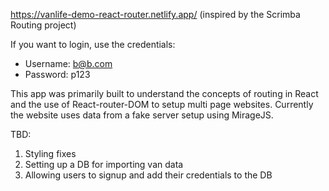 https://vanlife-demo-react-router.netlify.app/ (inspired by the Scrimba Routing project)

If you want to login, use the credentials: 
- Username: b@b.com
- Password: p123
  
This app was primarily built to understand the concepts of routing in React and the use of React-router-DOM to setup multi page websites.
Currently the website uses data from a fake server setup using MirageJS. 

TBD: 
1. Styling fixes
2. Setting up a DB for importing van data
3. Allowing users to signup and add their credentials to the DB
